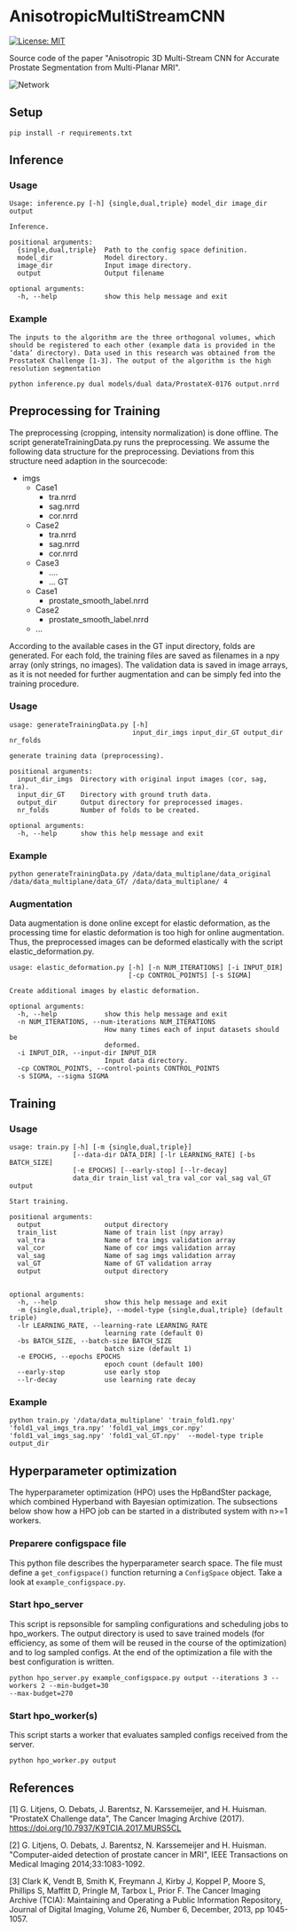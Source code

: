 # AnisotropicMultiStreamCNN
[![License: MIT](https://img.shields.io/badge/License-MIT-yellow.svg)](https://opensource.org/licenses/MIT)

Source code of the paper "Anisotropic 3D Multi-Stream CNN for Accurate Prostate Segmentation from Multi-Planar MRI".

![Network](Network.PNG)

## Setup
```
pip install -r requirements.txt
```

## Inference

### Usage
```
Usage: inference.py [-h] {single,dual,triple} model_dir image_dir output

Inference.

positional arguments:
  {single,dual,triple}  Path to the config space definition.
  model_dir             Model directory.
  image_dir             Input image directory.
  output                Output filename

optional arguments:
  -h, --help            show this help message and exit
```

### Example
```
The inputs to the algorithm are the three orthogonal volumes, which should be registered to each other (example data is provided in the ‘data’ directory). Data used in this research was obtained from the ProstateX Challenge [1-3]. The output of the algorithm is the high resolution segmentation

python inference.py dual models/dual data/ProstateX-0176 output.nrrd
```

## Preprocessing for Training 
The preprocessing (cropping, intensity normalization) is done offline. The script generateTrainingData.py runs the preprocessing.
We assume the following data structure for the preprocessing. Deviations from this structure need adaption in the sourcecode:

- imgs
	- Case1
		- tra.nrrd
		- sag.nrrd
		- cor.nrrd
	- Case2
		- tra.nrrd
		- sag.nrrd
		- cor.nrrd
	- Case3
		- ....
		- ...
GT
	- Case1
		- prostate_smooth_label.nrrd
	- Case2
		- prostate_smooth_label.nrrd
	- ...


According to the available cases in the GT input directory, folds are generated. For each fold, the training files are saved as filenames in a npy array (only strings, no images). 
The validation data is saved in image arrays, as it is not needed for further augmentation and can be simply fed into the training procedure.


### Usage 
```
usage: generateTrainingData.py [-h]
                               input_dir_imgs input_dir_GT output_dir nr_folds

generate training data (preprocessing).

positional arguments:
  input_dir_imgs  Directory with original input images (cor, sag, tra).
  input_dir_GT    Directory with ground truth data.
  output_dir      Output directory for preprocessed images.
  nr_folds        Number of folds to be created.

optional arguments:
  -h, --help      show this help message and exit
```

### Example
```
python generateTrainingData.py /data/data_multiplane/data_original /data/data_multiplane/data_GT/ /data/data_multiplane/ 4

```

### Augmentation
Data augmentation is done online except for elastic deformation, as the processing time for elastic deformation is too high for online augmentation.
Thus, the preprocessed images can be deformed elastically with the script elastic_deformation.py.

```
usage: elastic_deformation.py [-h] [-n NUM_ITERATIONS] [-i INPUT_DIR]
                              [-cp CONTROL_POINTS] [-s SIGMA]

Create additional images by elastic deformation.

optional arguments:
  -h, --help            show this help message and exit
  -n NUM_ITERATIONS, --num-iterations NUM_ITERATIONS
                        How many times each of input datasets should be
                        deformed.
  -i INPUT_DIR, --input-dir INPUT_DIR
                        Input data directory.
  -cp CONTROL_POINTS, --control-points CONTROL_POINTS
  -s SIGMA, --sigma SIGMA
```

## Training

### Usage
```
usage: train.py [-h] [-m {single,dual,triple}]
                [--data-dir DATA_DIR] [-lr LEARNING_RATE] [-bs BATCH_SIZE]
                [-e EPOCHS] [--early-stop] [--lr-decay] 
                data_dir train_list val_tra val_cor val_sag val_GT output

Start training.

positional arguments:
  output                output directory
  train_list            Name of train list (npy array)
  val_tra               Name of tra imgs validation array
  val_cor               Name of cor imgs validation array
  val_sag               Name of sag imgs validation array
  val_GT                Name of GT validation array
  output                output directory


optional arguments:
  -h, --help            show this help message and exit
  -m {single,dual,triple}, --model-type {single,dual,triple} (default triple)
  -lr LEARNING_RATE, --learning-rate LEARNING_RATE
                        learning rate (default 0)
  -bs BATCH_SIZE, --batch-size BATCH_SIZE
                        batch size (default 1)
  -e EPOCHS, --epochs EPOCHS
                        epoch count (default 100)
  --early-stop          use early stop
  --lr-decay            use learning rate decay
```

### Example
```
python train.py '/data/data_multiplane' 'train_fold1.npy' 'fold1_val_imgs_tra.npy' 'fold1_val_imgs_cor.npy' 'fold1_val_imgs_sag.npy' 'fold1_val_GT.npy'  --model-type triple output_dir

```

## Hyperparameter optimization

The hyperparameter optimization (HPO) uses the HpBandSter package, which combined Hyperband with Bayesian optimization.
The subsections below show how a HPO job can be started in a distributed system with n>=1 workers.

### Preparere configspace file
This python file describes the hyperparameter search space. The file must define a `get_configspace()` function
returning a `ConfigSpace` object. Take a look at `example_configspace.py`.

### Start hpo_server
This script is repsonsible for sampling configurations and scheduling jobs to hpo_workers. The output directory is used
to save trained models (for efficiency, as some of them will be reused in the course of the optimization) and to log
sampled configs. At the end of the optimization a file with the best configuration is written.

```
python hpo_server.py example_configspace.py output --iterations 3 --workers 2 --min-budget=30
--max-budget=270
```

### Start hpo_worker(s)
This script starts a worker that evaluates sampled configs received from the server.
```
python hpo_worker.py output
```

## References
[1] G. Litjens, O. Debats, J. Barentsz, N. Karssemeijer, and H. Huisman. "ProstateX Challenge data", The Cancer Imaging Archive (2017). https://doi.org/10.7937/K9TCIA.2017.MURS5CL

[2] G. Litjens, O. Debats, J. Barentsz, N. Karssemeijer and H. Huisman. "Computer-aided detection of prostate cancer in MRI", IEEE Transactions on Medical Imaging 2014;33:1083-1092.

[3] Clark K, Vendt B, Smith K, Freymann J, Kirby J, Koppel P, Moore S, Phillips S, Maffitt D, Pringle M, Tarbox L, Prior F. The Cancer Imaging Archive (TCIA): Maintaining and Operating a Public Information Repository, Journal of Digital Imaging, Volume 26, Number 6, December, 2013, pp 1045-1057.
